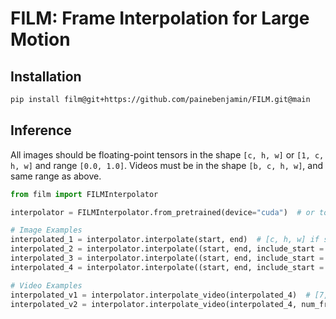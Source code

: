 # FILM: Frame Interpolation for Large Motion

## Installation

```sh
pip install film@git+https://github.com/painebenjamin/FILM.git@main
```

## Inference

All images should be floating-point tensors in the shape `[c, h, w]` or `[1, c, h, w]` and range `[0.0, 1.0]`.
Videos must be in the shape `[b, c, h, w]`, and same range as above.

```py
from film import FILMInterpolator

interpolator = FILMInterpolator.from_pretrained(device="cuda")  # or torch.device()

# Image Examples
interpolated_1 = interpolator.interpolate(start, end)  # [c, h, w] if start is 3-dim, else [1, c, h, w]
interpolated_2 = interpolator.interpolate((start, end, include_start = True)  # [2, c, h, w]
interpolated_3 = interpolator.interpolate((start, end, include_start = True, include_end = True)  # [3, c, h, w]
interpolated_4 = interpolator.interpolate((start, end, include_start = True, include_end = True, num_frames = 2)  # [4, c, h, w]

# Video Examples
interpolated_v1 = interpolator.interpolate_video(interpolated_4)  # [7, c, h, w]
interpolated_v2 = interpolator.interpolate_video(interpolated_4, num_frames=2)  # [19, c, h, w]
```
